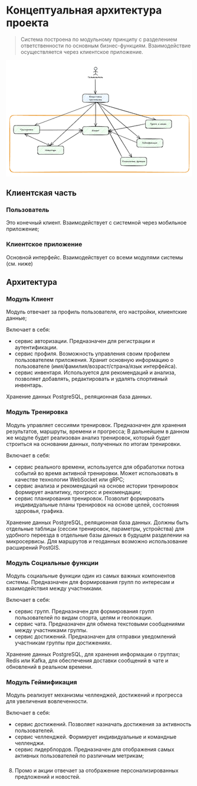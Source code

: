 # Концептуальная архитектура проекта

> Система построена по модульному принципу с разделением ответственности по основным бизнес-функциям. Взаимодействие осуществляется через клиентское приложение.

![Схема концептуальной архитектуры](images/conceptual_architecture.png)

## Клиентская часть

### Пользователь

Это конечный клиент. Взаимодействует с системной через мобильное приложение;

### Клиентское приложение

Основной интерфейс. Взаимодействует со всеми модулями системы (см. ниже)

## Архитектура

### Модуль Клиент

Модуль отвечает за профиль пользователя, его настройки, клиентские данные;

Включает в себя:
- сервис авторизации. Предназначен для регистрации и аутентификации.
- сервис профиля. Возможность управления своим профилем пользователем приложения. Хранит основную информацию о пользователе (имя/фамилия/возраст/страна/язык интерфейса).
- сервис инвентаря. Используется для рекомендаций и анализа, позволяет добавлять, редактировать и удалять спортивный инвентарь.

Хранение данных
PostgreSQL, реляционная база данных. 

### Модуль Тренировка

Модуль управляет сессиями тренировок. Предназначен для хранения результатов, маршруты, времени и прогресса; В дальнейшем в данном же модуле будет реализован анализ тренировок, который будет строиться на основании данных, полученных по итогам тренировки.

Включает в себя:
- сервис реального времени, используется для обрабатотки потока событий во время активной тренировки. Может использовать в качестве технологии WebSocket или gRPC;
- сервис анализа и рекомендаций на основе истории тренировок формирует аналитику, прогресс и рекомендации;
- сервис планирования тренировок. Позволит формировать индивидуальные планы тренировок на основе целей, состояния здоровья, графика.

Хранение данных
PostgreSQL, реляционная база данных. Должны быть отдельные таблицы (сессии тренировок, параметры, устройства) для удобного переезда в отдельные базы данных в будущем разделении на микросервисы. Для маршрутов и геоданных возможно использование расширений PostGIS.

### Модуль Социальные функции

Модуль социальные функции один из самых важных компонентов системы. Предназначен для формирования групп по интересам и взаимодействия между участниками.

Включает в себя:
- сервис групп. Предназначен для формирования групп пользователей по видам спорта, целям и геолокации.
- сервис чата. Предназначен для обмена текстовыми сообщениями между участниками группы.
- сервис достижений. Предназначен для отправки уведомлений участникам группы при достижениях.

Хранение данных
PostgreSQL, для хранения информации о группах;
Redis или Kafka, для обеспечения доставки сообщений в чате и обновлений в реальном времени.


### Модуль Геймификация

Модуль реализует механизмы челленджей, достижений и прогресса для увеличения вовлеченности. 

Включает в себя:
- сервис достижений. Позволяет назначать достижения за активность пользователей.
- сервис челленджей. Формирует индивидуальные и командные челленджи.
- сервис лидерблордов. Предназначен для отображения самых активных пользователей по различным метрикам;

### 

8. Промо и акции отвечает за отображение персонализированных предложений и новостей.

